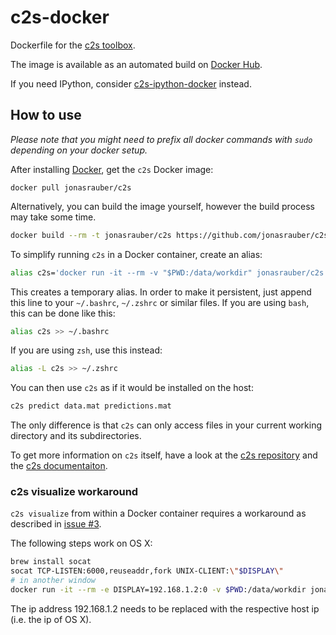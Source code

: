 # c2s-docker
Dockerfile for the [c2s toolbox](https://github.com/lucastheis/c2s).

The image is available as an automated build on [Docker Hub](https://registry.hub.docker.com/u/jonasrauber/c2s/).

If you need IPython, consider [c2s-ipython-docker](https://github.com/jonasrauber/c2s-ipython-docker) instead.

## How to use

*Please note that you might need to prefix all docker commands with `sudo` depending on your docker setup.*

After installing [Docker](https://www.docker.com/), get the `c2s` Docker image:

```
docker pull jonasrauber/c2s
```

Alternatively, you can build the image yourself, however the build process may take some time.

```sh
docker build --rm -t jonasrauber/c2s https://github.com/jonasrauber/c2s-docker.git
```

To simplify running `c2s` in a Docker container, create an alias:

```sh
alias c2s='docker run -it --rm -v "$PWD:/data/workdir" jonasrauber/c2s'
```

This creates a temporary alias. In order to make it persistent, just append this line to your `~/.bashrc`, `~/.zshrc` or similar files. If you are using `bash`, this can be done like this:

```sh
alias c2s >> ~/.bashrc
```

If you are using `zsh`, use this instead:

```sh
alias -L c2s >> ~/.zshrc
```

You can then use `c2s` as if it would be installed on the host:

```sh
c2s predict data.mat predictions.mat
```

The only difference is that `c2s` can only access files in your current working directory and its subdirectories.

To get more information on `c2s` itself, have a look at the [c2s repository](https://github.com/lucastheis/c2s) and the [c2s documentaiton](http://c2s.readthedocs.org/en/latest/).

### c2s visualize workaround

`c2s visualize` from within a Docker container requires a workaround as described in [issue #3](https://github.com/jonasrauber/c2s-docker/issues/3).

The following steps work on OS X:

```sh
brew install socat
socat TCP-LISTEN:6000,reuseaddr,fork UNIX-CLIENT:\"$DISPLAY\"
# in another window
docker run -it --rm -e DISPLAY=192.168.1.2:0 -v $PWD:/data/workdir jonasrauber/c2s visualize data.0.mat
```
The ip address 192.168.1.2 needs to be replaced with the respective host ip (i.e. the ip of OS X).

